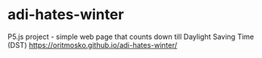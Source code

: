 # adi-hates-winter
P5.js project - simple web page that counts down till Daylight Saving Time (DST)
https://oritmosko.github.io/adi-hates-winter/
